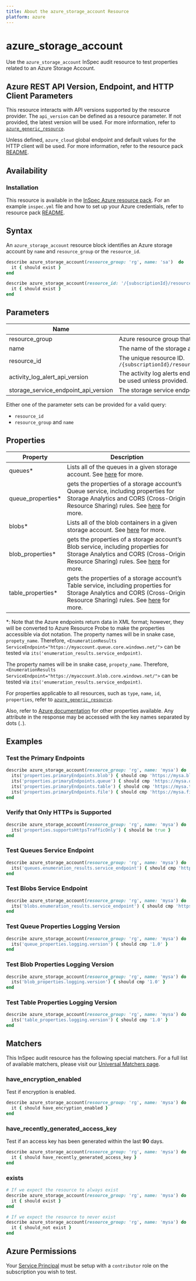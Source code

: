 ```yaml
---
title: About the azure_storage_account Resource
platform: azure
---
```


# azure_storage_account

Use the `azure_storage_account` InSpec audit resource to test properties related to an Azure Storage Account.

## Azure REST API Version, Endpoint, and HTTP Client Parameters

This resource interacts with API versions supported by the resource provider.
The `api_version` can be defined as a resource parameter.
If not provided, the latest version will be used.
For more information, refer to [`azure_generic_resource`](azure_generic_resource.md).

Unless defined, `azure_cloud` global endpoint and default values for the HTTP client will be used.
For more information, refer to the resource pack [README](../../README.md).

## Availability

### Installation

This resource is available in the [InSpec Azure resource pack](https://github.com/inspec/inspec-azure). 
For an example `inspec.yml` file and how to set up your Azure credentials, refer to resource pack [README](../../README.md#Service-Principal).

## Syntax

An `azure_storage_account` resource block identifies an Azure storage account by `name` and `resource_group` or the `resource_id`.
```ruby
describe azure_storage_account(resource_group: 'rg', name: 'sa')  do
  it { should exist }
end
```
```ruby
describe azure_storage_account(resource_id: '/{subscriptionId}/resourceGroups/{resourceGroupName}/providers/Microsoft.Storage/storageAccounts/{accountName}') do
  it { should exist }
end
```
## Parameters

| Name                           | Description                                                                          |
|--------------------------------|--------------------------------------------------------------------------------------|
| resource_group                 | Azure resource group that the targeted resource resides in. `MyResourceGroup`        |
| name                           | The name of the storage account within the specified resource group. `accountName`   |
| resource_id                    | The unique resource ID. `/{subscriptionId}/resourceGroups/{resourceGroupName}/providers/Microsoft.Storage/storageAccounts/{accountName}` |
| activity_log_alert_api_version | The activity log alerts endpoint api version used in `have_recently_generated_access_key` matcher. The latest version will be used unless provided. |
| storage_service_endpoint_api_version | The storage service endpoint api version. `2019-12-12` wil be used unless provided. |

Either one of the parameter sets can be provided for a valid query:
- `resource_id`
- `resource_group` and `name`

## Properties

| Property                                     | Description |
|----------------------------------------------|-------------|
| queues<superscript>*</superscript>           | Lists all of the queues in a given storage account. See [here](https://docs.microsoft.com/en-us/rest/api/storageservices/list-queues1) for more. |
| queue_properties<superscript>*</superscript> | gets the properties of a storage account’s Queue service, including properties for Storage Analytics and CORS (Cross-Origin Resource Sharing) rules. See [here](https://docs.microsoft.com/en-us/rest/api/storageservices/get-queue-service-properties) for more. |
| blobs<superscript>*</superscript>           | Lists all of the blob containers in a given storage account. See [here](https://docs.microsoft.com/en-us/rest/api/storageservices/list-containers2) for more.  |
| blob_properties<superscript>*</superscript> | gets the properties of a storage account’s Blob service, including properties for Storage Analytics and CORS (Cross-Origin Resource Sharing) rules. See [here](https://docs.microsoft.com/en-us/rest/api/storageservices/get-blob-service-properties) for more. |
| table_properties<superscript>*</superscript> | gets the properties of a storage account’s Table service, including properties for Storage Analytics and CORS (Cross-Origin Resource Sharing) rules. See [here](https://docs.microsoft.com/en-us/rest/api/storageservices/get-table-service-properties) for more. |

<superscript>*</superscript>: Note that the Azure endpoints return data in XML format; however, they will be converted to Azure Resource Probe to make the properties accessible via dot notation.
The property names will be in snake case, `propety_name`. Therefore, `<EnumerationResults ServiceEndpoint="https://myaccount.queue.core.windows.net/">` can be tested via `its('enumeration_results.service_endpoint)`.

The property names will be in snake case, `propety_name`. Therefore, `<EnumerationResults ServiceEndpoint="https://myaccount.blob.core.windows.net/">` can be tested via `its('enumeration_results.service_endpoint)`.

For properties applicable to all resources, such as `type`, `name`, `id`, `properties`, refer to [`azure_generic_resource`](azure_generic_resource.md#properties).

Also, refer to [Azure documentation](https://docs.microsoft.com/en-us/rest/api/storagerp/storageaccounts/getproperties#storageaccount) for other properties available. 
Any attribute in the response may be accessed with the key names separated by dots (`.`).

## Examples

### Test the Primary Endpoints
```ruby
describe azure_storage_account(resource_group: 'rg', name: 'mysa') do
  its('properties.primaryEndpoints.blob') { should cmp 'https://mysa.blob.core.windows.net/' }
  its('properties.primaryEndpoints.queue') { should cmp 'https://mysa.queue.core.windows.net/' }
  its('properties.primaryEndpoints.table') { should cmp 'https://mysa.table.core.windows.net/' }
  its('properties.primaryEndpoints.file') { should cmp 'https://mysa.file.core.windows.net/' }
end
```
### Verify that Only HTTPs is Supported
```ruby
describe azure_storage_account(resource_group: 'rg', name: 'mysa') do
  its('properties.supportsHttpsTrafficOnly') { should be true }
end
```
### Test Queues Service Endpoint
```ruby
describe azure_storage_account(resource_group: 'rg', name: 'mysa') do
  its('queues.enumeration_results.service_endpoint') { should cmp 'https://mysa.queue.core.windows.net/' }
end
```
### Test Blobs Service Endpoint
```ruby
describe azure_storage_account(resource_group: 'rg', name: 'mysa') do
  its('blobs.enumeration_results.service_endpoint') { should cmp 'https://mysa.blob.core.windows.net/' }
end
```
### Test Queue Properties Logging Version
```ruby
describe azure_storage_account(resource_group: 'rg', name: 'mysa') do
  its('queue_properties.logging.version') { should cmp '1.0' }
end
```
### Test Blob Properties Logging Version
```ruby
describe azure_storage_account(resource_group: 'rg', name: 'mysa') do
  its('blob_properties.logging.version') { should cmp '1.0' }
end
```
### Test Table Properties Logging Version
```ruby
describe azure_storage_account(resource_group: 'rg', name: 'mysa') do
  its('table_properties.logging.version') { should cmp '1.0' }
end
```
## Matchers

This InSpec audit resource has the following special matchers. For a full list of available matchers, please visit our [Universal Matchers page](https://docs.chef.io/inspec/matchers/).

### have_encryption_enabled

Test if encryption is enabled.
```ruby
describe azure_storage_account(resource_group: 'rg', name: 'mysa') do
  it { should have_encryption_enabled }
end
```
### have_recently_generated_access_key

Test if an access key has been generated within the last **90** days.
```ruby
describe azure_storage_account(resource_group: 'rg', name: 'mysa') do
  it { should have_recently_generated_access_key }
end
```
### exists
```ruby
# If we expect the resource to always exist
describe azure_storage_account(resource_group: 'rg', name: 'mysa') do
  it { should exist }
end

# If we expect the resource to never exist
describe azure_storage_account(resource_group: 'rg', name: 'mysa') do
  it { should_not exist }
end
```
## Azure Permissions

Your [Service Principal](https://docs.microsoft.com/en-us/azure/azure-resource-manager/resource-group-create-service-principal-portal) must be setup with a `contributor` role on the subscription you wish to test.
